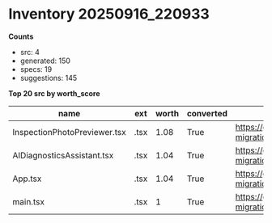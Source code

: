 ﻿# Inventory 20250916_220933

**Counts**

- src: 4
- generated: 150
- specs: 19
- suggestions: 145

**Top 20 src by worth_score**

| name | ext | worth | converted | gh (head) |
|------|-----|-------|-----------|-----------|
| InspectionPhotoPreviewer.tsx | .tsx | 1.08 | True | https://github.com/carfinancinghub/cfh/blob/ts-migration/rolling/src/components/InspectionPhotoPreviewer.tsx |
| AIDiagnosticsAssistant.tsx | .tsx | 1.04 | True | https://github.com/carfinancinghub/cfh/blob/ts-migration/rolling/src/components/mechanic/AIDiagnosticsAssistant.tsx |
| App.tsx | .tsx | 1.04 | True | https://github.com/carfinancinghub/cfh/blob/ts-migration/rolling/src/App.tsx |
| main.tsx | .tsx | 1 | True | https://github.com/carfinancinghub/cfh/blob/ts-migration/rolling/src/main.tsx |
